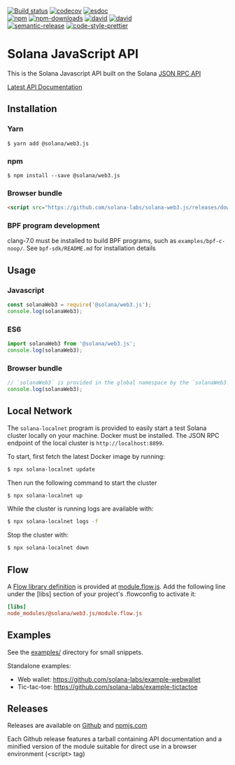 [![Build status][travis-image]][travis-url]
[![codecov][codecov-image]][codecov-url]
[![esdoc][esdoc-image]][esdoc-url]
<br>
[![npm][npm-image]][npm-url]
[![npm-downloads][npm-downloads-image]][npm-url]
[![david][david-deps-image]][david-deps-url]
[![david][david-dev-deps-image]][david-dev-deps-url]
<br>
[![semantic-release][semantic-release-image]][semantic-release-url]
[![code-style-prettier][code-style-prettier-image]][code-style-prettier-url]

[travis-image]: https://api.travis-ci.org/solana-labs/solana-web3.js.svg?branch=master
[travis-url]: https://travis-ci.org/solana-labs/solana-web3.js
[codecov-image]: https://codecov.io/gh/solana-labs/solana-web3.js/branch/master/graph/badge.svg
[codecov-url]: https://codecov.io/gh/solana-labs/solana-web3.js
[esdoc-image]: https://solana-labs.github.io/solana-web3.js/badge.svg
[npm-image]: https://img.shields.io/npm/v/@solana/web3.js.svg?style=flat
[npm-downloads-image]: https://img.shields.io/npm/dm/@solana/web3.js.svg?style=flat
[esdoc-url]: https://solana-labs.github.io/solana-web3.js/
[npm-url]: https://www.npmjs.com/package/@solana/web3.js
[david-deps-image]: https://david-dm.org/solana-labs/solana-web3.js.svg
[david-deps-url]: https://david-dm.org/solana-labs/solana-web3.js
[david-dev-deps-image]: https://david-dm.org/solana-labs/solana-web3.js/dev-status.svg
[david-dev-deps-url]: https://david-dm.org/solana-labs/solana-web3.js?type=dev
[semantic-release-image]: https://img.shields.io/badge/%20%20%F0%9F%93%A6%F0%9F%9A%80-semantic--release-e10079.svg
[semantic-release-url]: https://github.com/semantic-release/semantic-release
[code-style-prettier-image]: https://img.shields.io/badge/code_style-prettier-ff69b4.svg?style=flat-square
[code-style-prettier-url]: https://github.com/prettier/prettier

# Solana JavaScript API

This is the Solana Javascript API built on the Solana [JSON RPC API](https://solana-labs.github.io/solana/jsonrpc-api.html)

[Latest API Documentation](https://solana-labs.github.io/solana-web3.js/)


## Installation

### Yarn
```
$ yarn add @solana/web3.js
```

### npm
```
$ npm install --save @solana/web3.js
```

### Browser bundle
```html
<script src="https://github.com/solana-labs/solana-web3.js/releases/download/v0.0.6/solanaWeb3.min.js"></script>
```

### BPF program development
clang-7.0 must be installed to build BPF programs, such as
`examples/bpf-c-noop/`.  See `bpf-sdk/README.md` for installation details

## Usage

### Javascript
```js
const solanaWeb3 = require('@solana/web3.js');
console.log(solanaWeb3);
```

### ES6
```js
import solanaWeb3 from '@solana/web3.js';
console.log(solanaWeb3);
```

### Browser bundle
```js
// `solanaWeb3` is provided in the global namespace by the `solanaWeb3.min.js` script bundle.
console.log(solanaWeb3);
```

## Local Network
The `solana-localnet` program is provided to easily start a test Solana cluster
locally on your machine.  Docker must be installed.  The JSON RPC endpoint of
the local cluster is `http://localhost:8899`.

To start, first fetch the latest Docker image by running:
```bash
$ npx solana-localnet update
```

Then run the following command to start the cluster
```bash
$ npx solana-localnet up
```

While the cluster is running logs are available with:
```bash
$ npx solana-localnet logs -f
```

Stop the cluster with:
```bash
$ npx solana-localnet down
```

## Flow

A [Flow library definition](https://flow.org/en/docs/libdefs/) is provided at
[module.flow.js](https://github.com/solana-labs/solana-web3.js/tree/master/module.flow.js).
Add the following line under the [libs] section of your project's .flowconfig to
activate it:
```ini
[libs]
node_modules/@solana/web3.js/module.flow.js
```

## Examples
See the [examples/](https://github.com/solana-labs/solana-web3.js/tree/master/examples) directory for small snippets.

Standalone examples:
* Web wallet: https://github.com/solana-labs/example-webwallet
* Tic-tac-toe: https://github.com/solana-labs/example-tictactoe

## Releases
Releases are available on [Github](https://github.com/solana-labs/solana-web3.js/releases)
and [npmjs.com](https://www.npmjs.com/package/@solana/web3.js)

Each Github release features a tarball containing API documentation and a
minified version of the module suitable for direct use in a browser environment
(&lt;script&gt; tag)
